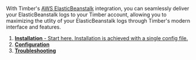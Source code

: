 With Timber's [AWS ElasticBeanstalk](http://docs.aws.amazon.com/elasticbeanstalk/latest/dg/Welcome.html) integration, you can seamlessly deliver your ElasticBeanstalk logs to your Timber account, allowing you to maximizing the utlity of your ElasticBeanstalk logs through Timber's modern interface and features.

1. [**Installation** - Start here. Installation is achieved with a single config file.](/docs/platforms/aws-elastic-beanstalk/installation)
2. [**Configuration**](/docs/platforms/aws-elastic-beanstalk/configuration)
3. [**Troubleshooting**](/docs/platforms/aws-elastic-beanstalk/troubleshooting)
